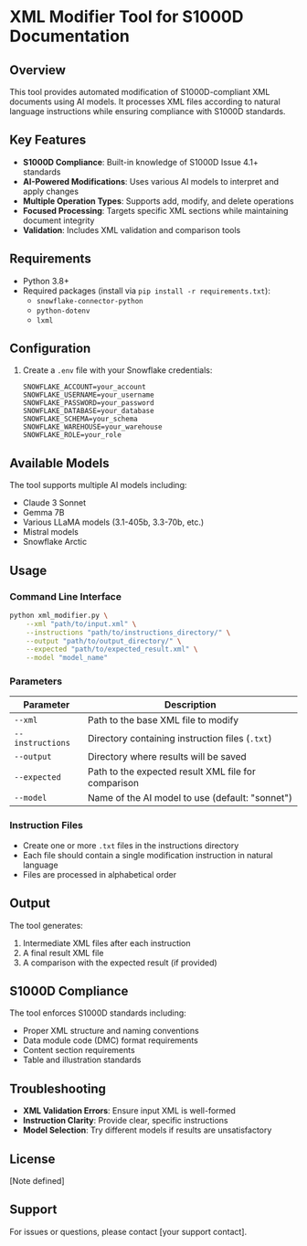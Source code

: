 # XML Modifier Tool for S1000D Documentation

## Overview

This tool provides automated modification of S1000D-compliant XML documents using AI models. It processes XML files according to natural language instructions while ensuring compliance with S1000D standards.

## Key Features

- **S1000D Compliance**: Built-in knowledge of S1000D Issue 4.1+ standards
- **AI-Powered Modifications**: Uses various AI models to interpret and apply changes
- **Multiple Operation Types**: Supports add, modify, and delete operations
- **Focused Processing**: Targets specific XML sections while maintaining document integrity
- **Validation**: Includes XML validation and comparison tools

## Requirements

- Python 3.8+
- Required packages (install via `pip install -r requirements.txt`):
  - `snowflake-connector-python`
  - `python-dotenv`
  - `lxml`

## Configuration

1. Create a `.env` file with your Snowflake credentials:
   ```
   SNOWFLAKE_ACCOUNT=your_account
   SNOWFLAKE_USERNAME=your_username
   SNOWFLAKE_PASSWORD=your_password
   SNOWFLAKE_DATABASE=your_database
   SNOWFLAKE_SCHEMA=your_schema
   SNOWFLAKE_WAREHOUSE=your_warehouse
   SNOWFLAKE_ROLE=your_role
   ```

## Available Models

The tool supports multiple AI models including:
- Claude 3 Sonnet
- Gemma 7B
- Various LLaMA models (3.1-405b, 3.3-70b, etc.)
- Mistral models
- Snowflake Arctic

## Usage

### Command Line Interface

```bash
python xml_modifier.py \
    --xml "path/to/input.xml" \
    --instructions "path/to/instructions_directory/" \
    --output "path/to/output_directory/" \
    --expected "path/to/expected_result.xml" \
    --model "model_name"
```

### Parameters

| Parameter       | Description                                                                 |
|-----------------|-----------------------------------------------------------------------------|
| `--xml`         | Path to the base XML file to modify                                         |
| `--instructions`| Directory containing instruction files (`.txt`)                             |
| `--output`      | Directory where results will be saved                                       |
| `--expected`    | Path to the expected result XML file for comparison                         |
| `--model`       | Name of the AI model to use (default: "sonnet")                             |

### Instruction Files

- Create one or more `.txt` files in the instructions directory
- Each file should contain a single modification instruction in natural language
- Files are processed in alphabetical order

## Output

The tool generates:
1. Intermediate XML files after each instruction
2. A final result XML file
3. A comparison with the expected result (if provided)

## S1000D Compliance

The tool enforces S1000D standards including:
- Proper XML structure and naming conventions
- Data module code (DMC) format requirements
- Content section requirements
- Table and illustration standards

## Troubleshooting

- **XML Validation Errors**: Ensure input XML is well-formed
- **Instruction Clarity**: Provide clear, specific instructions
- **Model Selection**: Try different models if results are unsatisfactory

## License

[Note defined]

## Support

For issues or questions, please contact [your support contact].